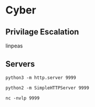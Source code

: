 # Cyber

## Privilage Escalation
linpeas

## Servers
`python3 -m http.server 9999`

`python2 -m SimpleHTTPServer 9999`

`nc -nvlp 9999`
